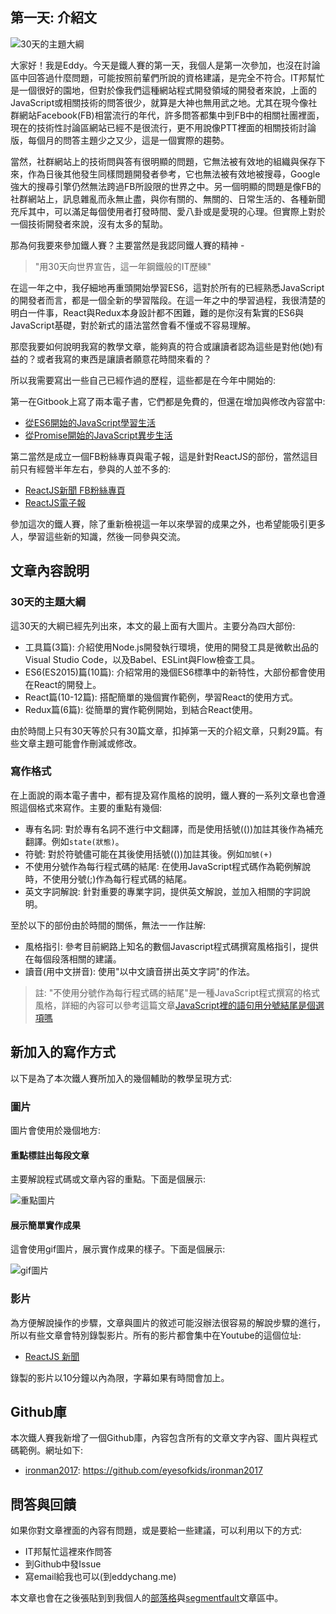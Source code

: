 ## 第一天: 介紹文

![30天的主題大綱](https://github.com/eyesofkids/ironman2017/blob/master/day01_intro/asset/toc.png?raw=true)

大家好！我是Eddy。今天是鐵人賽的第一天，我個人是第一次參加，也沒在討論區中回答過什麼問題，可能按照前輩們所說的資格建議，是完全不符合。IT邦幫忙是一個很好的園地，但對於像我們這種網站程式開發領域的開發者來說，上面的JavaScript或相關技術的問答很少，就算是大神也無用武之地。尤其在現今像社群網站Facebook(FB)相當流行的年代，許多問答都集中到FB中的相關社團裡面，現在的技術性討論區網站已經不是很流行，更不用說像PTT裡面的相關技術討論版，每個月的問答主題少之又少，這是一個實際的趨勢。

當然，社群網站上的技術問與答有很明顯的問題，它無法被有效地的組織與保存下來，作為日後其他發生同樣問題開發者參考，它也無法被有效地被搜尋，Google強大的搜尋引擎仍然無法跨過FB所設限的世界之中。另一個明顯的問題是像FB的社群網站上，訊息雜亂而永無止盡，與你有關的、無關的、日常生活的、各種新聞充斥其中，可以滿足每個使用者打發時間、愛八卦或是愛現的心理。但實際上對於一個技術開發者來說，沒有太多的幫助。

那為何我要來參加鐵人賽？主要當然是我認同鐵人賽的精神 -

> "用30天向世界宣告，這一年鋼鐵般的IT歷練"

在這一年之中，我仔細地再重頭開始學習ES6，這對於所有的已經熟悉JavaScript的開發者而言，都是一個全新的學習階段。在這一年之中的學習過程，我很清楚的明白一件事，React與Redux本身設計都不困難，難的是你沒有紮實的ES6與JavaScript基礎，對於新式的語法當然會看不懂或不容易理解。

那麼我要如何說明我寫的教學文章，能夠真的符合或讓讀者認為這些是對他(她)有益的？或者我寫的東西是讓讀者願意花時間來看的？

所以我需要寫出一些自己已經作過的歷程，這些都是在今年中開始的:

第一在Gitbook上寫了兩本電子書，它們都是免費的，但還在增加與修改內容當中:

- [從ES6開始的JavaScript學習生活](https://www.gitbook.com/book/eyesofkids/javascript-start-from-es6/details)
- [從Promise開始的JavaScript異步生活](https://www.gitbook.com/book/eyesofkids/javascript-start-es6-promise/details)

第二當然是成立一個FB粉絲專頁與電子報，這是針對ReactJS的部份，當然這目前只有經營半年左右，參與的人並不多的:

- [ReactJS新聞 FB粉絲專頁](https://www.facebook.com/reactjs.tw/)
- [ReactJS電子報](https://reactjs-tw.top/)

參加這次的鐵人賽，除了重新檢視這一年以來學習的成果之外，也希望能吸引更多人，學習這些新的知識，然後一同參與交流。

## 文章內容說明

### 30天的主題大綱

這30天的大綱已經先列出來，本文的最上面有大圖片。主要分為四大部份:

- 工具篇(3篇): 介紹使用Node.js開發執行環境，使用的開發工具是微軟出品的Visual Studio Code，以及Babel、ESLint與Flow檢查工具。
- ES6(ES2015)篇(10篇): 介紹常用的幾個ES6標準中的新特性，大部份都會使用在React的開發上。
- React篇(10-12篇): 搭配簡單的幾個實作範例，學習React的使用方式。
- Redux篇(6篇): 從簡單的實作範例開始，到結合React使用。

由於時間上只有30天等於只有30篇文章，扣掉第一天的介紹文章，只剩29篇。有些文章主題可能會作刪減或修改。

### 寫作格式

在上面說的兩本電子書中，都有提及寫作風格的說明，鐵人賽的一系列文章也會遵照這個格式來寫作。主要的重點有幾個:

- 專有名詞: 對於專有名詞不進行中文翻譯，而是使用括號(())加註其後作為補充翻譯。例如`state(狀態)`。
- 符號: 對於符號儘可能在其後使用括號(())加註其後。例如`加號(+)`
- 不使用分號作為每行程式碼的結尾: 在使用JavaScript程式碼作為範例解說時，不使用分號(;)作為每行程式碼的結尾。
- 英文字詞解說: 針對重要的專業字詞，提供英文解說，並加入相關的字詞說明。

至於以下的部份由於時間的關係，無法一一作註解:

- 風格指引: 參考目前網路上知名的數個Javascript程式碼撰寫風格指引，提供在每個段落相關的建議。
- 讀音(用中文拼音): 使用"以中文讀音拼出英文字詞"的作法。

> 註: "不使用分號作為每行程式碼的結尾"是一種JavaScript程式撰寫的格式風格，詳細的內容可以參考這篇文章[JavaScript裡的語句用分號結尾是個選項嗎](http://eddychang.me/blog/javascript/97-js-semicolon.html)

## 新加入的寫作方式

以下是為了本次鐵人賽所加入的幾個輔助的教學呈現方式:

### 圖片

圖片會使用於幾個地方:

#### 重點標註出每段文章

主要解說程式碼或文章內容的重點。下面是個展示:

![重點圖片](https://raw.githubusercontent.com/eyesofkids/ironman2017/master/day01_intro/asset/img_demo.png)

#### 展示簡單實作成果

這會使用gif圖片，展示實作成果的樣子。下面是個展示:

![gif圖片](https://github.com/eyesofkids/ironman2017/blob/master/day01_intro/asset/state.gif?raw=true)

### 影片

為方便解說操作的步驟，文章與圖片的敘述可能沒辦法很容易的解說步驟的進行，所以有些文章會特別錄製影片。所有的影片都會集中在Youtube的這個位址:

- [ReactJS 新聞](https://www.youtube.com/channel/UCKPwo1yvJsNx0dTqIoVyEgQ)

錄製的影片以10分鐘以內為限，字幕如果有時間會加上。

## Github庫

本次鐵人賽我新增了一個Github庫，內容包含所有的文章文字內容、圖片與程式碼範例。網址如下:

- [ironman2017](https://github.com/eyesofkids/ironman2017): https://github.com/eyesofkids/ironman2017

## 問答與回饋

如果你對文章裡面的內容有問題，或是要給一些建議，可以利用以下的方式:

- IT邦幫忙這裡來作問答
- 到Github中發Issue
- 寫email給我也可以(到eddychang.me)

本文章也會在之後張貼到到我個人的[部落格](eddychang.me)與[segmentfault](https://segmentfault.com/u/eyesofkids)文章區中。

